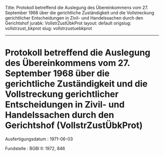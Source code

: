 Title: Protokoll betreffend die Auslegung des Übereinkommens vom 27. September 1968
  über die gerichtliche Zuständigkeit und die Vollstreckung gerichtlicher Entscheidungen
  in Zivil- und Handelssachen durch den Gerichtshof
jurabk: VollstrZustÜbkProt
layout: default
origslug: vollstrzust_bkprot
slug: vollstrzustuebkprot

---

# Protokoll betreffend die Auslegung des Übereinkommens vom 27. September 1968 über die gerichtliche Zuständigkeit und die Vollstreckung gerichtlicher Entscheidungen in Zivil- und Handelssachen durch den Gerichtshof (VollstrZustÜbkProt)

Ausfertigungsdatum
:   1971-06-03

Fundstelle
:   BGBl II: 1972, 846

